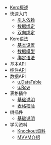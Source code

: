 * [Kero概述](overview.md)
* 快速入门
  * [引入依赖](depend.md)
  * [数据绑定](example1.md)
  * [双向绑定](example2.md)
* Kero语法
  * [基本设置](dataTableUse.md)
  * [数据模型](datatable.md)
  * [绑定语法](syntax.md)
* [基本API](core.md)
* [控件API](module.md)
* 数据API
  * [u.DataTable](udatatable.md)
  * [u.Row](row.md)
* 表格插件
  * [基础说明](grid.md) 
  * [表格校验](gridValidate.md) 
* 树插件
  * [基础说明](tree.md)
* 学习资料
  * [Knockout资料](knockout.md)
  * [MVVM介绍](mvvm.md)
